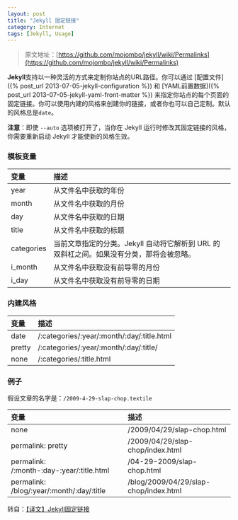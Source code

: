 ```yaml
---
layout: post
title: "Jekyll 固定链接"
category: Internet
tags: [Jekyll, Usage]
---
```


> 原文地址：[https://github.com/mojombo/jekyll/wiki/Permalinks](https://github.com/mojombo/jekyll/wiki/Permalinks)

**Jekyll**支持以一种灵活的方式来定制你站点的URL路径。你可以通过 [配置文件]({% post_url 2013-07-05-jekyll-configuration %}) 和 [YAML前置数据]({% post_url 2013-07-05-jekyll-yaml-front-matter %}) 来指定你站点的每个页面的固定链接。你可以使用内建的风格来创建你的链接，或者你也可以自己定制。默认的风格总是`date`。

**注意**：即使 `--auto` 选项被打开了，当你在 Jekyll 运行时修改其固定链接的风格，你需要重新启动 Jekyll 才能使新的风格生效。

<!-- more -->

### 模板变量

|变量|描述|
:---|:---
|year|从文件名中获取的年份|
|month|从文件名中获取的月份|
|day|从文件名中获取的日期|
|title|从文件名中获取的标题|
|categories|当前文章指定的分类。Jekyll 自动将它解析到 URL 的双斜杠之间。如果没有分类，那将会被忽略。|
|i_month|从文件名中获取没有前导零的月份|
|i_day|从文件名中获取没有前导零的日期|


### 内建风格

|变量|描述|
|:---|:---
|date|/:categories/:year/:month/:day/:title.html|
|pretty|/:categories/:year/:month/:day/:title/|
|none|/:categories/:title.html|

### 例子

假设文章的名字是：`/2009-4-29-slap-chop.textile`

|变量|描述|
|:---|:---
|none|/2009/04/29/slap-chop.html|
|permalink: pretty|/2009/04/29/slap-chop/index.html|
|permalink: /:month-:day-:year/:title.html|/04-29-2009/slap-chop.html|
|permalink: /blog/:year/:month/:day/:title|/blog/2009/04/29/slap-chop/index.html|

转自：[【译文】Jekyll固定链接](http://zhouyichu.com/%E7%BF%BB%E8%AF%91/Jekyll-Wiki-Permalinks.html)
